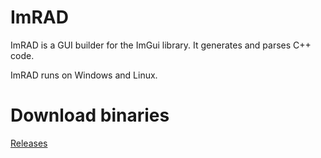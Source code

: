 # ImRAD

ImRAD is a GUI builder for the ImGui library. It generates and parses C++ code. 

ImRAD runs on Windows and Linux. 

# Download binaries

[Releases](https://github.com/tpecholt/imrad/releases)
